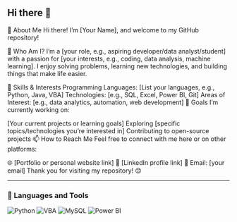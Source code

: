 ## Hi there 👋
👋 About Me
Hi there! I’m [Your Name], and welcome to my GitHub repository!

🌟 Who Am I?
I’m a [your role, e.g., aspiring developer/data analyst/student] with a passion for [your interests, e.g., coding, data analysis, machine learning]. I enjoy solving problems, learning new technologies, and building things that make life easier.

🔧 Skills & Interests
Programming Languages: [List your languages, e.g., Python, Java, VBA]
Technologies: [e.g., SQL, Excel, Power BI, Git]
Areas of Interest: [e.g., data analytics, automation, web development]
🚀 Goals
I’m currently working on:

[Your current projects or learning goals]
Exploring [specific topics/technologies you’re interested in]
Contributing to open-source projects
📫 How to Reach Me
Feel free to connect with me here or on other platforms:

🌐 [Portfolio or personal website link]
🔗 [LinkedIn profile link]
📧 Email: [your email]
Thank you for visiting my repository! 😊

<!--
**thanhhue121/thanhhue121** is a ✨ _special_ ✨ repository because its `README.md` (this file) appears on your GitHub profile.

Here are some ideas to get you started:

- 🔭 I’m currently working on ...
- 🌱 I’m currently learning ...
- 👯 I’m looking to collaborate on ...
- 🤔 I’m looking for help with ...
- 💬 Ask me about ...
- 📫 How to reach me: ...
- 😄 Pronouns: ...
- ⚡ Fun fact: ...
-->
---
### 🧰 Languages and Tools

![Python](https://img.shields.io/badge/Python-3776AB?style=for-the-badge&logo=python&logoColor=white)
![VBA](https://img.shields.io/badge/VBA-217346?style=for-the-badge&logo=microsoft-excel&logoColor=white)
![MySQL](https://img.shields.io/badge/MySQL-00000F?style=for-the-badge&logo=mysql&logoColor=white)
![Power BI](https://img.shields.io/badge/Power%20BI-F2C811?style=for-the-badge&logo=powerbi&logoColor=black)
<br />
